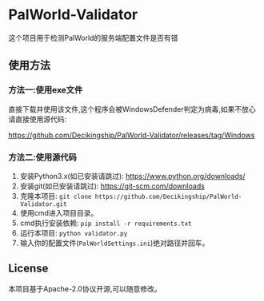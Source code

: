 # PalWorld-Validator
这个项目用于检测PalWorld的服务端配置文件是否有错
## 使用方法
###  方法一:使用exe文件
直接下载并使用该文件,这个程序会被WindowsDefender判定为病毒,如果不放心请直接使用源代码:

https://github.com/Decikingship/PalWorld-Validator/releases/tag/Windows
###  方法二:使用源代码
1. 安装Python3.x(如已安装请跳过): https://www.python.org/downloads/
2. 安装git(如已安装请跳过): https://git-scm.com/downloads
3. 克隆本项目: `git clone https://github.com/Decikingship/PalWorld-Validator.git`
4. 使用cmd进入项目目录。
5. cmd执行安装依赖: `pip install -r requirements.txt`
6. 运行本项目: `python validator.py`
7. 输入你的配置文件(`PalWorldSettings.ini`)绝对路径并回车。

## License
本项目基于Apache-2.0协议开源,可以随意修改。

